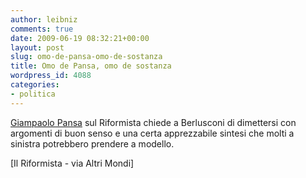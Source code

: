 ```yaml
---
author: leibniz
comments: true
date: 2009-06-19 08:32:21+00:00
layout: post
slug: omo-de-pansa-omo-de-sostanza
title: Omo de Pansa, omo de sostanza
wordpress_id: 4088
categories:
- politica
---
```


[Giampaolo Pansa](http://altrimondi.gazzetta.it/2009/06/silvio-dimettiti.html) sul Riformista chiede a Berlusconi di dimettersi con argomenti di buon senso e una certa apprezzabile sintesi che molti a sinistra potrebbero prendere a modello.

[Il Riformista - via Altri Mondi]
